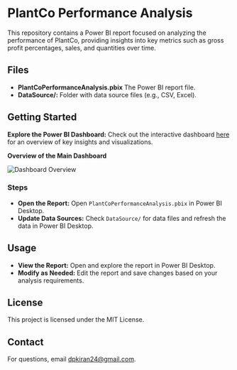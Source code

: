 <h1>PlantCo Performance Analysis</h1>
<p>This repository contains a Power BI report focused on analyzing the performance of PlantCo, providing insights into key metrics such as gross profit percentages, sales, and quantities over time.</p>

<h2>Files</h2>
<ul>
    <li><strong>PlantCoPerformanceAnalysis.pbix</strong> The Power BI report file.</li>
    <li><strong>DataSource/:</strong> Folder with data source files (e.g., CSV, Excel).</li>
</ul>

<h2>Getting Started</h2>

<p><strong>Explore the Power BI Dashboard:</strong> Check out the interactive dashboard <a href="https://app.powerbi.com/links/36p6cf_PUC?ctid=71b778b1-0a13-4b09-bd42-94367e4d13a2&pbi_source=linkShare" target="_blank">here</a> for an overview of key insights and visualizations.</p>

<p><strong>Overview of the Main Dashboard</strong></p>
<div class="images">
    <img src="https://github.com/user-attachments/assets/317a0a3c-1eca-4196-b223-5156e55cf3ac" alt="Dashboard Overview">
</div>

<h3>Steps</h3>
<ul>
    <li><strong>Open the Report:</strong> Open <code>PlantCoPerformanceAnalysis.pbix</code> in Power BI Desktop.</li>
    <li><strong>Update Data Sources:</strong> Check <code>DataSource/</code> for data files and refresh the data in Power BI Desktop.</li>
</ul>

<h2>Usage</h2>
<ul>
    <li><strong>View the Report:</strong> Open and explore the report in Power BI Desktop.</li>
    <li><strong>Modify as Needed:</strong> Edit the report and save changes based on your analysis requirements.</li>
</ul>

<div class="license">
    <h2>License</h2>
    <p>This project is licensed under the MIT License.</p>
</div>

<div class="contact">
    <h2>Contact</h2>
    <p>For questions, email <a href="mailto:dpkiran24@gmail.com">dpkiran24@gmail.com</a>.</p>
</div>

